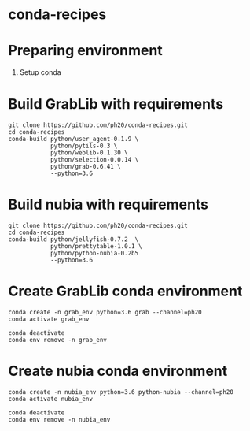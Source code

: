 # conda-recipes

# Preparing environment
1. Setup conda

# Build GrabLib with requirements
```
git clone https://github.com/ph20/conda-recipes.git
cd conda-recipes
conda-build python/user_agent-0.1.9 \
            python/pytils-0.3 \
            python/weblib-0.1.30 \
            python/selection-0.0.14 \
            python/grab-0.6.41 \
            --python=3.6
```
# Build nubia with requirements
```
git clone https://github.com/ph20/conda-recipes.git
cd conda-recipes
conda-build python/jellyfish-0.7.2  \
            python/prettytable-1.0.1 \
            python/python-nubia-0.2b5 
            --python=3.6
```

# Create GrabLib conda environment
```
conda create -n grab_env python=3.6 grab --channel=ph20
conda activate grab_env

conda deactivate
conda env remove -n grab_env
```

# Create nubia conda environment
```
conda create -n nubia_env python=3.6 python-nubia --channel=ph20
conda activate nubia_env

conda deactivate
conda env remove -n nubia_env
```